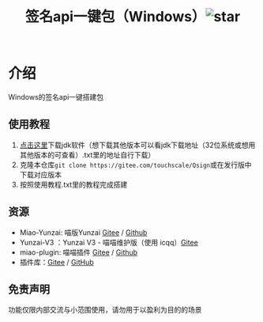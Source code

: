 <div align="center">
<br>
<h1>签名api一键包（Windows）<img src='https://gitee.com/touchscale/Qsign/badge/star.svg?theme=dark'  alt='star'></img></a></h1>
<br>
</div> 

# 介绍
Windows的签名api一键搭建包

## 使用教程

1. [点击这里](https://share.weiyun.com/4nG2DbIn)下载jdk软件（想下载其他版本可以看jdk下载地址（32位系统或想用其他版本的可查看）.txt里的地址自行下载）
2. 克隆本仓库`git clone https://gitee.com/touchscale/Qsign`或在发行版中下载对应版本
3. 按照使用教程.txt里的教程完成搭建

## 资源

* Miao-Yunzai: 喵版Yunzai [Gitee](https://gitee.com/yoimiya-kokomi/Miao-Yunzai) / [Github](https://github.com/yoimiya-kokomi/Miao-Yunzai)
* Yunzai-V3 ：Yunzai V3 - 喵喵维护版（使用 icqq）[Gitee](https://gitee.com/yoimiya-kokomi/Yunzai-Bot)
* miao-plugin: 喵喵插件 [Gitee](https://gitee.com/yoimiya-kokomi/miao-plugin) / [Github](https://github.com/yoimiya-kokomi/miao-plugin)
* 插件库：[Gitee](https://gitee.com/yhArcadia/Yunzai-Bot-plugins-index) / [GitHub](https://github.com/yhArcadia/Yunzai-Bot-plugins-index)

## 免责声明

功能仅限内部交流与小范围使用，请勿用于以盈利为目的的场景